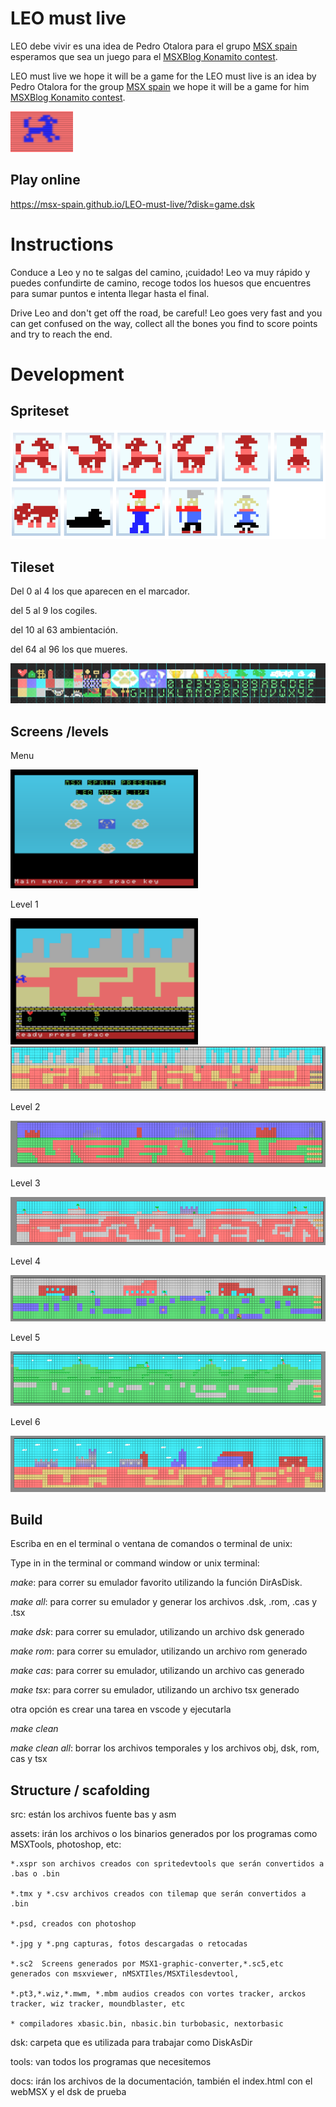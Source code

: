 
# LEO must live

LEO debe vivir es una idea de Pedro Otalora para el grupo [MSX spain](http://msx.tipolisto.es/quien-somos) esperamos que sea un juego para el [MSXBlog Konamito contest](https://www.msxblog.es/).

LEO must live we hope it will be a game for the LEO must live is an idea by Pedro Otalora for the group [MSX spain](http://msx.tipolisto.es/quien-somos) we hope it will be a game for him  [MSXBlog Konamito contest](https://www.msxblog.es/).

<img src="docs/leo.PNG" width="100px">

## Play online

https://msx-spain.github.io/LEO-must-live/?disk=game.dsk



# Instructions

Conduce a Leo y no te salgas del camino, ¡cuidado! Leo va muy rápido y puedes confundirte de camino, recoge todos los huesos que encuentres para sumar puntos e intenta llegar hasta el final.

Drive Leo and don't get off the road, be careful! Leo goes very fast and you can get confused on the way, collect all the bones you find to score points and try to reach the end.


# Development

## Spriteset

<img src="docs/spriteset.PNG">

## Tileset

Del 0 al 4 los que aparecen en el marcador.

del 5 al 9 los cogiles.

del 10 al 63 ambientación.

del 64 al 96 los que mueres.


<img src="docs/tileset.PNG" >


## Screens /levels

Menu

<img src="docs/menu.PNG" width="300px" >


Level 1

<img src="docs/level1-2.PNG"  width="300px" >


<img src="docs/level1.PNG" >

Level 2

<img src="docs/level2.PNG" >

Level 3

<img src="docs/level3.PNG" >

Level 4

<img src="docs/level4.PNG" >

Level 5

<img src="docs/level5.PNG" >

Level 6

<img src="docs/level6.PNG" >


## Build

Escriba en en el terminal o ventana de comandos o terminal de unix:

Type in in the terminal or command window or unix terminal:

*make*: para correr su emulador favorito utilizando la función DirAsDisk.

*make all*: para correr su emulador y generar los archivos .dsk, .rom, .cas y .tsx

*make dsk*: para correr su emulador, utilizando un archivo dsk generado

*make rom*: para correr su emulador, utilizando un archivo rom generado

*make cas*: para correr su emulador, utilizando un archivo cas generado

*make tsx*: para correr su emulador, utilizando un archivo tsx generado

otra opción es crear una tarea en vscode y ejecutarla

*make clean*

*make clean all*: borrar los archivos temporales y los archivos obj, dsk, rom, cas y tsx


## Structure / scafolding

src: están los archivos fuente bas y asm

assets: irán los archivos o los binarios generados por los programas como MSXTools, photoshop, etc:

    *.xspr son archivos creados con spritedevtools que serán convertidos a .bas o .bin

    *.tmx y *.csv archivos creados con tilemap que serán convertidos a .bin

    *.psd, creados con photoshop

    *.jpg y *.png capturas, fotos descargadas o retocadas

    *.sc2  Screens generados por MSX1-graphic-converter,*.sc5,etc generados con msxviewer, nMSXTIles/MSXTilesdevtool, 

    *.pt3,*.wiz,*.mwm, *.mbm audios creados con vortes tracker, arckos tracker, wiz tracker, moundblaster, etc 

    * compiladores xbasic.bin, nbasic.bin turbobasic, nextorbasic

dsk: carpeta que es utilizada para trabajar como DiskAsDir

tools: van todos los programas que necesitemos

docs: irán los archivos de la documentación, también el index.html con el webMSX y el dsk de prueba

